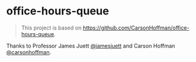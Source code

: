 # office-hours-queue

<!-- ## ***This is a test branch, which might be broken***

---

This branch is to test and add new features to the API portion of this project.

--- -->

> This project is based on <https://github.com/CarsonHoffman/office-hours-queue>.

Thanks to Professor James Juett [@jamesjuett](https://github.com/jamesjuett) and Carson Hoffman [@carsonhoffman](https://github.com/CarsonHoffman).
